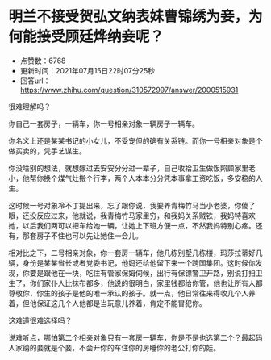 # 明兰不接受贺弘文纳表妹曹锦绣为妾，为何能接受顾廷烨纳妾呢？
- 点赞数：6768
- 更新时间：2021年07月15日22时07分25秒
- 回答url：https://www.zhihu.com/question/310572997/answer/2000515931
<body>
 <p data-pid="j0t9Hc-x">很难理解吗？</p>
 <p data-pid="SGTrlwXe">你自己一套房子，一辆车，你一号相亲对象一辆房子一辆车。</p>
 <p data-pid="tzyEuRAL">你名义上还是某某书记的小女儿，不受宠但的确有关系链。而你一号相亲对象是个做买卖的，凭手艺谋生。</p>
 <p data-pid="AaQj_38b">你没啥别的想法，就想嫁过去安安分分过一辈子，自己收拾卫生做饭照顾家里老小，他帮你换个煤气灶搬个行李，两个人本本分分凭本事拿工资吃饭，多安稳的人生。</p>
 <p data-pid="DAn39yKE">这时候一号对象冷不丁提出来，忘了跟你说，我要养青梅竹马当小老婆，你傻了眼，还没反应过来，他就说，我青梅竹马家里穷，和我妈关系贼铁，我妈特喜欢她，以后我们两可以把车给她一辆，让她上下班方便一点，不然我妈特别心疼。还有，那套房子不住也可以先让她住一会儿。</p>
 <p data-pid="Z0KiRq7m">相对比之下，二号相亲对象，你一套房一辆车，他几栋别墅几栋楼，玛莎拉蒂好几辆，身份是某某省长或者党委书记，他妈还给他留下来一个跨国集团。这时候你发现，你要是跟他在一块，吃住有管家保姆伺候，出行有保镖警卫开路，别说打扫卫生了，你们家仆人比抹布都多，他说的很明白，家里钱都给你管，他也让所有人都尊敬你，你生的孩子是他的唯一承认的孩子。就一点，他日常往来得收几个人养着，但他保证这几个人他都是当玩意儿养着，肯定不能冒犯你。</p>
 <p data-pid="80i9c2mW">这难道很难选择吗？</p>
 <p data-pid="wSw-D8NO">说难听点，哪怕第二个相亲对象只有一套房一辆车，你是不是也选第二个？最起码人家纳的妾就是个妾，不会开你的车住你的房睡你的老公打你的娃。</p>
 <p></p>
 <p></p>
</body>